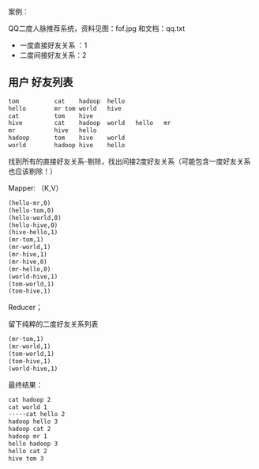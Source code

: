 案例：

QQ二度人脉推荐系统，资料见图：fof.jpg 和文档：qq.txt

- 一度直接好友关系 ：1
- 二度间接好友关系：2

用户         好友列表
----------------------------------------------	 
```xml
tom	         cat	hadoop	hello
hello		 mr	tom	world	hive
cat	    	 tom	hive
hive	 	 cat	hadoop	world	hello	mr
mr	     	 hive	hello
hadoop	 	 tom	hive	world
world	 	 hadoop	hive	hello
```

找到所有的直接好友关系-剔除，找出间接2度好友关系（可能包含一度好友关系 也应该剔除！）

Mapper: （K,V） 

```xml
(hello-mr,0)
(hello-tom,0)
(hello-world,0)
(hello-hive,0)
(hive-hello,1)
(mr-tom,1)   
(mr-world,1)
(mr-hive,1)
(mr-hive,0)
(mr-hello,0)
(world-hive,1)
(tom-world,1)
(tom-hive,1)
```

Reducer；  

留下纯粹的二度好友关系列表

```xml
(mr-tom,1)   
(mr-world,1)
(tom-world,1)
(tom-hive,1)
(world-hive,1)
```


最终结果：

```xml
cat hadoop 2
cat world 1
-----cat hello 2
hadoop hello 3
hadoop cat 2
hadoop mr 1
hello hadoop 3
hello cat 2
hive tom 3
```



